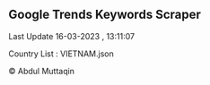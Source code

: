 

## Google Trends Keywords Scraper 
 
Last Update 16-03-2023 , 13:11:07

Country List :
VIETNAM.json



© Abdul Muttaqin 
